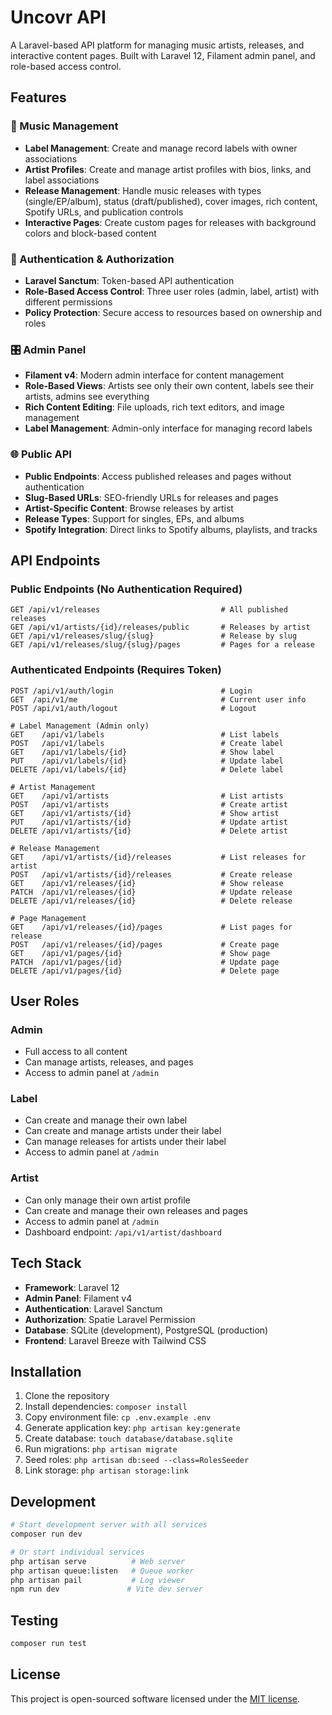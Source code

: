 # Uncovr API

A Laravel-based API platform for managing music artists, releases, and interactive content pages. Built with Laravel 12, Filament admin panel, and role-based access control.

## Features

### 🎵 Music Management
- **Label Management**: Create and manage record labels with owner associations
- **Artist Profiles**: Create and manage artist profiles with bios, links, and label associations
- **Release Management**: Handle music releases with types (single/EP/album), status (draft/published), cover images, rich content, Spotify URLs, and publication controls
- **Interactive Pages**: Create custom pages for releases with background colors and block-based content

### 🔐 Authentication & Authorization
- **Laravel Sanctum**: Token-based API authentication
- **Role-Based Access Control**: Three user roles (admin, label, artist) with different permissions
- **Policy Protection**: Secure access to resources based on ownership and roles

### 🎛️ Admin Panel
- **Filament v4**: Modern admin interface for content management
- **Role-Based Views**: Artists see only their own content, labels see their artists, admins see everything
- **Rich Content Editing**: File uploads, rich text editors, and image management
- **Label Management**: Admin-only interface for managing record labels

### 🌐 Public API
- **Public Endpoints**: Access published releases and pages without authentication
- **Slug-Based URLs**: SEO-friendly URLs for releases and pages
- **Artist-Specific Content**: Browse releases by artist
- **Release Types**: Support for singles, EPs, and albums
- **Spotify Integration**: Direct links to Spotify albums, playlists, and tracks

## API Endpoints

### Public Endpoints (No Authentication Required)
```
GET /api/v1/releases                           # All published releases
GET /api/v1/artists/{id}/releases/public       # Releases by artist
GET /api/v1/releases/slug/{slug}               # Release by slug
GET /api/v1/releases/slug/{slug}/pages         # Pages for a release
```

### Authenticated Endpoints (Requires Token)
```
POST /api/v1/auth/login                        # Login
GET  /api/v1/me                                # Current user info
POST /api/v1/auth/logout                       # Logout

# Label Management (Admin only)
GET    /api/v1/labels                          # List labels
POST   /api/v1/labels                          # Create label
GET    /api/v1/labels/{id}                     # Show label
PUT    /api/v1/labels/{id}                     # Update label
DELETE /api/v1/labels/{id}                     # Delete label

# Artist Management
GET    /api/v1/artists                         # List artists
POST   /api/v1/artists                         # Create artist
GET    /api/v1/artists/{id}                    # Show artist
PUT    /api/v1/artists/{id}                    # Update artist
DELETE /api/v1/artists/{id}                    # Delete artist

# Release Management
GET    /api/v1/artists/{id}/releases           # List releases for artist
POST   /api/v1/artists/{id}/releases           # Create release
GET    /api/v1/releases/{id}                   # Show release
PATCH  /api/v1/releases/{id}                   # Update release
DELETE /api/v1/releases/{id}                   # Delete release

# Page Management
GET    /api/v1/releases/{id}/pages             # List pages for release
POST   /api/v1/releases/{id}/pages             # Create page
GET    /api/v1/pages/{id}                      # Show page
PATCH  /api/v1/pages/{id}                      # Update page
DELETE /api/v1/pages/{id}                      # Delete page
```

## User Roles

### Admin
- Full access to all content
- Can manage artists, releases, and pages
- Access to admin panel at `/admin`

### Label
- Can create and manage their own label
- Can create and manage artists under their label
- Can manage releases for artists under their label
- Access to admin panel at `/admin`

### Artist
- Can only manage their own artist profile
- Can create and manage their own releases and pages
- Access to admin panel at `/admin`
- Dashboard endpoint: `/api/v1/artist/dashboard`

## Tech Stack

- **Framework**: Laravel 12
- **Admin Panel**: Filament v4
- **Authentication**: Laravel Sanctum
- **Authorization**: Spatie Laravel Permission
- **Database**: SQLite (development), PostgreSQL (production)
- **Frontend**: Laravel Breeze with Tailwind CSS

## Installation

1. Clone the repository
2. Install dependencies: `composer install`
3. Copy environment file: `cp .env.example .env`
4. Generate application key: `php artisan key:generate`
5. Create database: `touch database/database.sqlite`
6. Run migrations: `php artisan migrate`
7. Seed roles: `php artisan db:seed --class=RolesSeeder`
8. Link storage: `php artisan storage:link`

## Development

```bash
# Start development server with all services
composer run dev

# Or start individual services
php artisan serve          # Web server
php artisan queue:listen   # Queue worker
php artisan pail           # Log viewer
npm run dev               # Vite dev server
```

## Testing

```bash
composer run test
```

## License

This project is open-sourced software licensed under the [MIT license](https://opensource.org/licenses/MIT).
